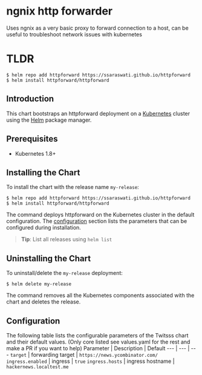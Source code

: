 # ngnix http forwarder
Uses ngnix as a very basic proxy to forward connection to a host, can be useful to troubleshoot network issues with kubernetes

# TLDR
```console
$ helm repo add httpforward https://ssaraswati.github.io/httpforward
$ helm install httpforward/httpforward
```

## Introduction

This chart bootstraps an httpforward deployment on a [Kubernetes](http://kubernetes.io) cluster using the [Helm](https://helm.sh) package manager.

## Prerequisites
  - Kubernetes 1.8+

## Installing the Chart

To install the chart with the release name `my-release`:

```console
$ helm repo add httpforward https://ssaraswati.github.io/httpforward
$ helm install httpforward/httpforward
```

The command deploys httpforward on the Kubernetes cluster in the default configuration. The [configuration](#configuration) section lists the parameters that can be configured during installation.

> **Tip**: List all releases using `helm list`

## Uninstalling the Chart

To uninstall/delete the `my-release` deployment:

```console
$ helm delete my-release
```
The command removes all the Kubernetes components associated with the chart and deletes the release.

## Configuration

The following table lists the configurable parameters of the Twitsss chart and their default values.
(Only core listed see values.yaml for the rest and make a PR if you want to help)
Parameter | Description | Default
--- | --- | ---
`target` | forwarding target | `https://news.ycombinator.com/`
`ingress.enabled` | ingress | `true`
`ingress.hosts` | ingress hostname | `hackernews.localtest.me`
